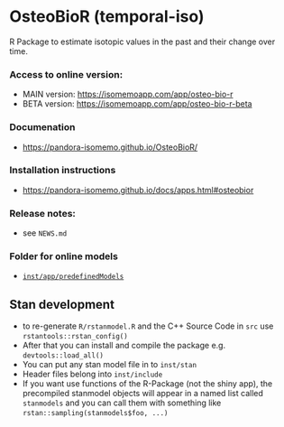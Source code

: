 # OsteoBioR (temporal-iso)

R Package to estimate isotopic values in the past and their change over time. 

### Access to online version:
- MAIN version: https://isomemoapp.com/app/osteo-bio-r
- BETA version: https://isomemoapp.com/app/osteo-bio-r-beta

### Documenation
- https://pandora-isomemo.github.io/OsteoBioR/
### Installation instructions
- https://pandora-isomemo.github.io/docs/apps.html#osteobior

### Release notes:
- see `NEWS.md`

### Folder for online models
- [`inst/app/predefinedModels`](https://github.com/Pandora-IsoMemo/osteo-bior/tree/main/inst/app/predefinedModels)

## Stan development

* to re-generate `R/rstanmodel.R` and the C++ Source Code in `src` use
  `rstantools::rstan_config()`
* After that you can install and compile the package e.g. `devtools::load_all()`
* You can put any stan model file in to `inst/stan` 
* Header files belong into `inst/include`
* If you want use functions of the R-Package (not the shiny app), the
  precompiled stanmodel objects will appear in a named list called `stanmodels`
  and you can call them with something like `rstan::sampling(stanmodels$foo, ...)`

